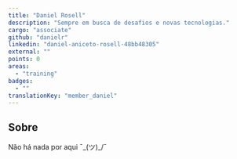 ```yaml
---
title: "Daniel Rosell"
description: "Sempre em busca de desafios e novas tecnologias."
cargo: "associate"
github: "danielr"
linkedin: "daniel-aniceto-rosell-48bb48305"
external: ""
points: 0
areas:
  - "training"
badges:
  - ""
translationKey: "member_daniel"
---
```

## Sobre
Não há nada por aqui ¯\_(ツ)_/¯